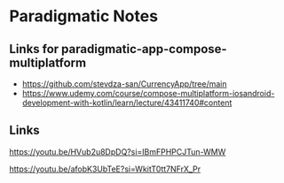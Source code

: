 # Paradigmatic Notes

## Links for paradigmatic-app-compose-multiplatform
- https://github.com/stevdza-san/CurrencyApp/tree/main
- https://www.udemy.com/course/compose-multiplatform-iosandroid-development-with-kotlin/learn/lecture/43411740#content 

## Links

https://youtu.be/HVub2u8DpDQ?si=IBmFPHPCJTun-WMW

https://youtu.be/afobK3UbTeE?si=WkitT0tt7NFrX_Pr
